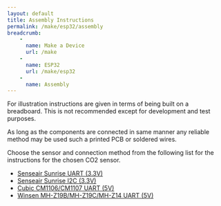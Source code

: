 ```yaml
---
layout: default
title: Assembly Instructions
permalink: /make/esp32/assembly
breadcrumb:
    - 
      name: Make a Device
      url: /make
    - 
      name: ESP32
      url: /make/esp32
    -
      name: Assembly
---
```


For illustration instructions are given in terms of being built on a breadboard. This is not recommended except for development and test purposes. 

As long as the components are connected in same manner any reliable method may be used such a printed PCB or soldered wires.

Choose the sensor and connection method from the following list for the instructions for the chosen CO2 sensor.
- [Senseair Sunrise UART (3.3V)](/make/esp32/assembly/senseair/sunrise-uart) 
- [Senseair Sunrise I2C (3.3V)](/make/esp32/assembly/senseair/sunrise-i2c)
- [Cubic CM1106/CM1107 UART (5V)](/make/esp32/assembly/cubic/CM110x-uart)
- [Winsen MH-Z19B/MH-Z19C/MH-Z14 UART (5V)](/make/esp32/assembly/winsen/MHZ1x)